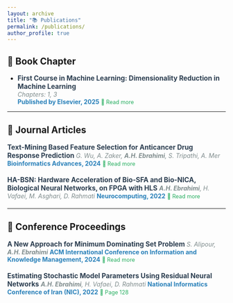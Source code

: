 ```yaml
---
layout: archive
title: "📚 Publications"
permalink: /publications/
author_profile: true
---
```


<style>
  .publication-list {
    list-style: none;
    padding: 0;
  }
  .publication-list li {
    margin-bottom: 20px;
  }
  .publication-title {
    font-weight: bold;
    font-size: 1.1em;
    color: #2c3e50;
  }
  .publication-authors {
    font-style: italic;
    color: #7f8c8d;
  }
  .publication-source {
    font-weight: bold;
    color: #2980b9;
  }
  .read-more {
    font-size: 0.9em;
    color: #27ae60;
    text-decoration: none;
  }
  .read-more:hover {
    text-decoration: underline;
  }
</style>

## 📖 Book Chapter
- <span class="publication-title">First Course in Machine Learning: Dimensionality Reduction in Machine Learning</span>  
  <span class="publication-authors">Chapters: 1, 3</span>  
  <span class="publication-source">Published by Elsevier, 2025</span>
  <a class="read-more" href="https://www.sciencedirect.com/science/article/pii/B9780443328183000095">🔗 Read more</a>
  
---

## 📰 Journal Articles
<ul class="publication-list">
  <li>
    <span class="publication-title">Text-Mining Based Feature Selection for Anticancer Drug Response Prediction</span>  
    <span class="publication-authors">G. Wu, A. Zaker, <b>A.H. Ebrahimi</b>, S. Tripathi, A. Mer</span>  
    <span class="publication-source">Bioinformatics Advances, 2024</span>  
    <a class="read-more" href="https://academic.oup.com/bioinformaticsadvances/article/4/1/vbae047/7644335">🔗 Read more</a>
  </li>
  <li>
    <span class="publication-title">HA-BSN: Hardware Acceleration of Bio-SFA and Bio-NICA, Biological Neural Networks, on FPGA with HLS</span>  
    <span class="publication-authors"><b>A.H. Ebrahimi</b>, H. Vafaei, M. Asghari, D. Rahmati</span>  
    <span class="publication-source">Neurocomputing, 2022</span>  
    <a class="read-more" href="https://papers.ssrn.com/sol3/papers.cfm?abstract_id=4517541">🔗 Read more</a>
  </li>
</ul>

---

## 🎤 Conference Proceedings
<ul class="publication-list">
  <li>
    <span class="publication-title">A New Approach for Minimum Dominating Set Problem</span>  
    <span class="publication-authors">S. Alipour, <b>A.H. Ebrahimi</b></span>  
    <span class="publication-source">ACM International Conference on Information and Knowledge Management, 2024</span>  
    <a class="read-more" href="https://drive.google.com/file/d/1uzFTRf3CeWSN7075rZLWK_YzQtbxNmG1/view?usp=sharing">🔗 Read more</a>
  </li>
  <li>
    <span class="publication-title">Estimating Stochastic Model Parameters Using Residual Neural Networks</span>  
    <span class="publication-authors"><b>A.H. Ebrahimi</b>, H. Vafaei, D. Rahmati</span>  
    <span class="publication-source">National Informatics Conference of Iran (NIC), 2022</span>  
    <a class="read-more" href="https://cs.ipm.ac.ir/nic/1401/files/Final_proceedings_NIC1401.pdf">🔗 Page 128</a>
  </li>
</ul>
